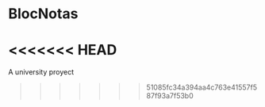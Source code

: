 # BlocNotas
<<<<<<< HEAD
=======
A university proyect 
>>>>>>> 51085fc34a394aa4c763e41557f587f93a7f53b0

